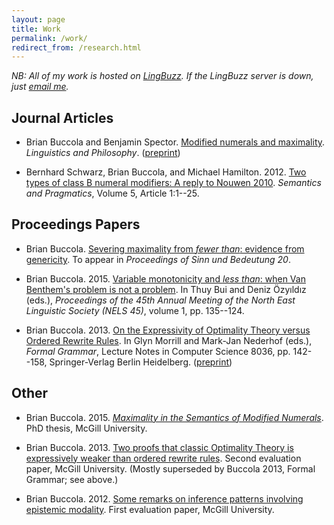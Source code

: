 ```yaml
---
layout: page
title: Work
permalink: /work/
redirect_from: /research.html
---
```


*NB: All of my work is hosted on [LingBuzz][]. If the LingBuzz server is down, just [email me][email].*

[LingBuzz]: http://ling.auf.net/lingbuzz
[email]: mailto:brian.buccola@gmail.com

## Journal Articles

- Brian Buccola and Benjamin Spector. [Modified numerals and maximality][lp-doi]. *Linguistics and Philosophy*. ([preprint][lp-lb])

- Bernhard Schwarz, Brian Buccola, and Michael Hamilton. 2012. [Two types of class B numeral modifiers: A reply to Nouwen 2010][sp]. *Semantics and Pragmatics*, Volume 5, Article 1:1--25.

[lp-doi]: http://dx.doi.org/10.1007/s10988-016-9187-2
[lp-lb]: http://ling.auf.net/lingbuzz/002528
[sp]: http://dx.doi.org/10.3765/sp.5.1

## Proceedings Papers

- Brian Buccola. [Severing maximality from *fewer than*: evidence from genericity][sub20]. To appear in *Proceedings of Sinn und Bedeutung 20*.

- Brian Buccola. 2015. [Variable monotonicity and *less than*: when Van Benthem's problem is not a problem][nels45]. In Thuy Bui and Deniz Özyıldız (eds.), *Proceedings of the 45th Annual Meeting of the North East Linguistic Society (NELS 45)*, volume 1, pp. 135--124.

- Brian Buccola. 2013. [On the Expressivity of Optimality Theory versus Ordered Rewrite Rules][fg-doi]. In Glyn Morrill and Mark-Jan Nederhof (eds.), *Formal Grammar*, Lecture Notes in Computer Science 8036, pp. 142--158, Springer-Verlag Berlin Heidelberg. ([preprint][fg-lb])

[sub20]: http://ling.auf.net/lingbuzz/002847
[nels45]: http://ling.auf.net/lingbuzz/002512
[fg-doi]: http://dx.doi.org/10.1007/978-3-642-39998-5_9
[fg-lb]: http://ling.auf.net/lingbuzz/002513

## Other

- Brian Buccola. 2015. [*Maximality in the Semantics of Modified Numerals*][dissertation]. PhD thesis, McGill University.

- Brian Buccola. 2013. [Two proofs that classic Optimality Theory is expressively weaker than ordered rewrite rules][eval2]. Second evaluation paper, McGill University. (Mostly superseded by Buccola 2013, Formal Grammar; see above.)

- Brian Buccola. 2012. [Some remarks on inference patterns involving epistemic modality][eval1]. First evaluation paper, McGill University.

[dissertation]: http://ling.auf.net/lingbuzz/003039
[eval2]: http://ling.auf.net/lingbuzz/003038
[eval1]: http://ling.auf.net/lingbuzz/003037
